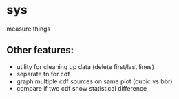 # sys

measure things

## Other features:
- utility for cleaning up data (delete first/last lines)
- separate fn for cdf
- graph multiple cdf sources on same plot (cubic vs bbr)
- compare if two cdf show statistical difference
